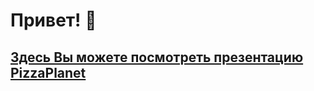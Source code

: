 # Привет! 👋  
 
## [Здесь Вы можете посмотреть презентацию PizzaPlanet](https://github.com/AlexanderOsharov/PizzaPlanet-Presentation/blob/main/PizzaPlanet.pptx)
